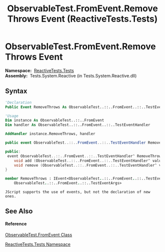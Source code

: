 ﻿---
title: ObservableTest.FromEvent.RemoveThrows Event (ReactiveTests.Tests)
TOCTitle: RemoveThrows Event
ms:assetid: E:ReactiveTests.Tests.ObservableTest.FromEvent.RemoveThrows
ms:mtpsurl: https://msdn.microsoft.com/en-us/library/reactivetests.tests.observabletest.fromevent.removethrows(v=VS.103)
ms:contentKeyID: 36620655
ms.date: 06/28/2011
mtps_version: v=VS.103
f1_keywords:
- ReactiveTests.Tests.ObservableTest.FromEvent.RemoveThrows
dev_langs:
- CSharp
- JScript
- VB
- FSharp
- c++
---

# ObservableTest.FromEvent.RemoveThrows Event

**Namespace:**  [ReactiveTests.Tests](hh289046\(v=vs.103\).md)  
**Assembly:**  Tests.System.Reactive (in Tests.System.Reactive.dll)

## Syntax

``` vb
'Declaration
Public Event RemoveThrows As ObservableTest..::..FromEvent..::..TestEventHandler
```

``` vb
'Usage
Dim instance As ObservableTest..::..FromEvent
Dim handler As ObservableTest..::..FromEvent..::..TestEventHandler

AddHandler instance.RemoveThrows, handler
```

``` csharp
public event ObservableTest..::..FromEvent..::..TestEventHandler RemoveThrows
```

``` c++
public:
 event ObservableTest..::..FromEvent..::..TestEventHandler^ RemoveThrows {
    void add (ObservableTest..::..FromEvent..::..TestEventHandler^ value);
    void remove (ObservableTest..::..FromEvent..::..TestEventHandler^ value);
}
```

``` fsharp
member RemoveThrows : IEvent<ObservableTest..::..FromEvent..::..TestEventHandler,
    ObservableTest..::..FromEvent..::..TestEventArgs>
```

``` jscript
JScript supports the use of events, but not the declaration of new ones.
```

## See Also

#### Reference

[ObservableTest.FromEvent Class](hh315394\(v=vs.103\).md)

[ReactiveTests.Tests Namespace](hh289046\(v=vs.103\).md)

